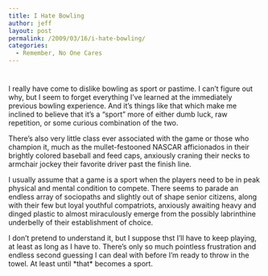 ```yaml
---
title: I Hate Bowling
author: jeff
layout: post
permalink: /2009/03/16/i-hate-bowling/
categories:
  - Remember, No One Cares
---
```

# 

I really have come to dislike bowling as sport or pastime. I can’t figure out why, but I seem to forget everything I’ve learned at the immediately previous bowling experience. And it’s things like that which make me inclined to believe that it’s a “sport” more of either dumb luck, raw repetition, or some curious combination of the two.

There’s also very little class ever associated with the game or those who champion it, much as the mullet-festooned NASCAR afficionados in their brightly colored baseball and feed caps, anxiously craning their necks to armchair jockey their favorite driver past the finish line.

I usually assume that a game is a sport when the players need to be in peak physical and mental condition to compete. There seems to parade an endless array of sociopaths and slightly out of shape senior citizens, along with their few but loyal youthful compatriots, anxiously awaiting heavy and dinged plastic to almost miraculously emerge from the possibly labrinthine underbelly of their establishment of choice.

I don’t pretend to understand it, but I suppose thst I’ll have to keep playing, at least as long as I have to. There’s only so much pointless frustration and endless second guessing I can deal with before I’m ready to throw in the towel. At least until \*that\* becomes a sport.